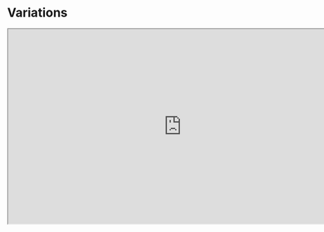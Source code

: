 # Variations

<p><iframe title="YouTube video player" src="https://www.youtube.com/embed/IYH-c9LCbKo?rel=0" width="800" height="450" allowfullscreen="allowfullscreen" allow="accelerometer; autoplay; clipboard-write; encrypted-media; gyroscope; picture-in-picture"></iframe></p>